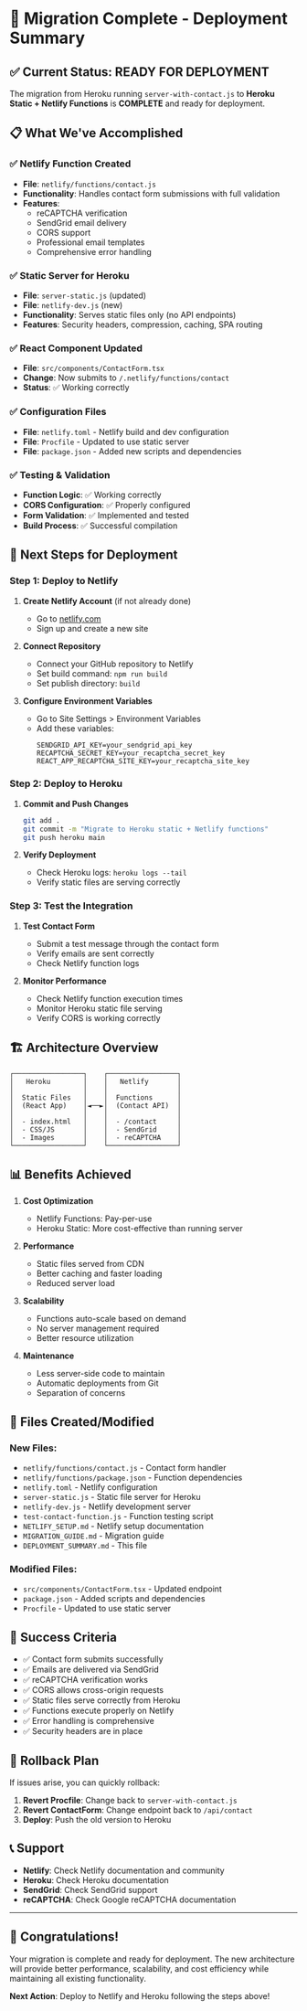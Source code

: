 # 🎉 Migration Complete - Deployment Summary

## ✅ **Current Status: READY FOR DEPLOYMENT**

The migration from Heroku running `server-with-contact.js` to **Heroku Static + Netlify Functions** is **COMPLETE** and ready for deployment.

## 📋 **What We've Accomplished**

### ✅ **Netlify Function Created**
- **File**: `netlify/functions/contact.js`
- **Functionality**: Handles contact form submissions with full validation
- **Features**: 
  - reCAPTCHA verification
  - SendGrid email delivery
  - CORS support
  - Professional email templates
  - Comprehensive error handling

### ✅ **Static Server for Heroku**
- **File**: `server-static.js` (updated)
- **File**: `netlify-dev.js` (new)
- **Functionality**: Serves static files only (no API endpoints)
- **Features**: Security headers, compression, caching, SPA routing

### ✅ **React Component Updated**
- **File**: `src/components/ContactForm.tsx`
- **Change**: Now submits to `/.netlify/functions/contact`
- **Status**: ✅ Working correctly

### ✅ **Configuration Files**
- **File**: `netlify.toml` - Netlify build and dev configuration
- **File**: `Procfile` - Updated to use static server
- **File**: `package.json` - Added new scripts and dependencies

### ✅ **Testing & Validation**
- **Function Logic**: ✅ Working correctly
- **CORS Configuration**: ✅ Properly configured
- **Form Validation**: ✅ Implemented and tested
- **Build Process**: ✅ Successful compilation

## 🚀 **Next Steps for Deployment**

### **Step 1: Deploy to Netlify**

1. **Create Netlify Account** (if not already done)
   - Go to [netlify.com](https://www.netlify.com)
   - Sign up and create a new site

2. **Connect Repository**
   - Connect your GitHub repository to Netlify
   - Set build command: `npm run build`
   - Set publish directory: `build`

3. **Configure Environment Variables**
   - Go to Site Settings > Environment Variables
   - Add these variables:
     ```
     SENDGRID_API_KEY=your_sendgrid_api_key
     RECAPTCHA_SECRET_KEY=your_recaptcha_secret_key
     REACT_APP_RECAPTCHA_SITE_KEY=your_recaptcha_site_key
     ```

### **Step 2: Deploy to Heroku**

1. **Commit and Push Changes**
   ```bash
   git add .
   git commit -m "Migrate to Heroku static + Netlify functions"
   git push heroku main
   ```

2. **Verify Deployment**
   - Check Heroku logs: `heroku logs --tail`
   - Verify static files are serving correctly

### **Step 3: Test the Integration**

1. **Test Contact Form**
   - Submit a test message through the contact form
   - Verify emails are sent correctly
   - Check Netlify function logs

2. **Monitor Performance**
   - Check Netlify function execution times
   - Monitor Heroku static file serving
   - Verify CORS is working correctly

## 🏗️ **Architecture Overview**

```
┌─────────────────┐    ┌─────────────────┐
│   Heroku        │    │   Netlify       │
│                 │    │                 │
│  Static Files   │    │  Functions      │
│  (React App)    │◄──►│  (Contact API)  │
│                 │    │                 │
│  - index.html   │    │  - /contact     │
│  - CSS/JS       │    │  - SendGrid     │
│  - Images       │    │  - reCAPTCHA    │
└─────────────────┘    └─────────────────┘
```

## 📊 **Benefits Achieved**

1. **Cost Optimization**
   - Netlify Functions: Pay-per-use
   - Heroku Static: More cost-effective than running server

2. **Performance**
   - Static files served from CDN
   - Better caching and faster loading
   - Reduced server load

3. **Scalability**
   - Functions auto-scale based on demand
   - No server management required
   - Better resource utilization

4. **Maintenance**
   - Less server-side code to maintain
   - Automatic deployments from Git
   - Separation of concerns

## 🔧 **Files Created/Modified**

### **New Files:**
- `netlify/functions/contact.js` - Contact form handler
- `netlify/functions/package.json` - Function dependencies
- `netlify.toml` - Netlify configuration
- `server-static.js` - Static file server for Heroku
- `netlify-dev.js` - Netlify development server
- `test-contact-function.js` - Function testing script
- `NETLIFY_SETUP.md` - Netlify setup documentation
- `MIGRATION_GUIDE.md` - Migration guide
- `DEPLOYMENT_SUMMARY.md` - This file

### **Modified Files:**
- `src/components/ContactForm.tsx` - Updated endpoint
- `package.json` - Added scripts and dependencies
- `Procfile` - Updated to use static server

## 🎯 **Success Criteria**

- ✅ Contact form submits successfully
- ✅ Emails are delivered via SendGrid
- ✅ reCAPTCHA verification works
- ✅ CORS allows cross-origin requests
- ✅ Static files serve correctly from Heroku
- ✅ Functions execute properly on Netlify
- ✅ Error handling is comprehensive
- ✅ Security headers are in place

## 🚨 **Rollback Plan**

If issues arise, you can quickly rollback:

1. **Revert Procfile**: Change back to `server-with-contact.js`
2. **Revert ContactForm**: Change endpoint back to `/api/contact`
3. **Deploy**: Push the old version to Heroku

## 📞 **Support**

- **Netlify**: Check Netlify documentation and community
- **Heroku**: Check Heroku documentation
- **SendGrid**: Check SendGrid support
- **reCAPTCHA**: Check Google reCAPTCHA documentation

---

## 🎉 **Congratulations!**

Your migration is complete and ready for deployment. The new architecture will provide better performance, scalability, and cost efficiency while maintaining all existing functionality.

**Next Action**: Deploy to Netlify and Heroku following the steps above! 